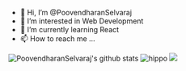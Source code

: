- 👋 Hi, I’m @PoovendharanSelvaraj
- 👀 I’m interested in Web Development 
- 🌱 I’m currently learning React 
- 📫 How to reach me ...

<!---
PoovendharanSelvaraj/PoovendharanSelvaraj is a ✨ special ✨ repository because its `README.md` (this file) appears on your GitHub profile.
You can click the Preview link to take a look at your changes.
--->
![PoovendharanSelvaraj's github stats](https://github-readme-stats.vercel.app/api?username=PoovendharanSelvaraj)
![hippo](https://media3.giphy.com/media/aUovxH8Vf9qDu/giphy.gif)
 <img src="https://media3.giphy.com/media/aUovxH8Vf9qDu/giphy.gif
"/>
